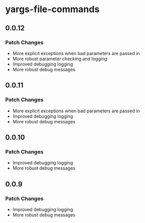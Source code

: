 # yargs-file-commands

## 0.0.12

### Patch Changes

- More explicit exceptions when bad parameters are passed in
- More robust parameter checking and logging
- Improved debugging logging
- More robust debug messages

## 0.0.11

### Patch Changes

- More explicit exceptions when bad parameters are passed in
- Improved debugging logging
- More robust debug messages

## 0.0.10

### Patch Changes

- Improved debugging logging
- More robust debug messages

## 0.0.9

### Patch Changes

- Improved debugging logging
- More robust debug messages
